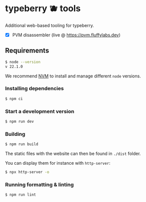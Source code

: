 # typeberry 🫐 tools

Additional web-based tooling for typeberry.

- [x] PVM disassembler (live @ https://pvm.fluffylabs.dev)

## Requirements

```bash
$ node --version
v 22.1.0
```

We recommend [NVM](https://github.com/nvm-sh/nvm) to install and manage different
`node` versions.

### Installing dependencies

```bash
$ npm ci
```

### Start a development version

```bash
$ npm run dev
```

### Building

```bash
$ npm run build
```

The static files with the website can then be found in `./dist` folder.

You can display them for instance with `http-server`:

```bash
$ npx http-server -o
```

### Running formatting & linting

```bash
$ npm run lint
```
